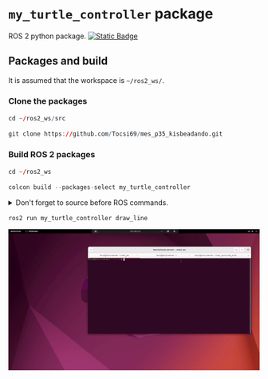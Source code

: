 # `my_turtle_controller` package
ROS 2 python package.  [![Static Badge](https://img.shields.io/badge/ROS_2-Humble-34aec5)](https://docs.ros.org/en/humble/)
## Packages and build

It is assumed that the workspace is `~/ros2_ws/`.

### Clone the packages
``` r
cd ~/ros2_ws/src
```
``` r
git clone https://github.com/Tocsi69/mes_p35_kisbeadando.git
```

### Build ROS 2 packages
``` r
cd ~/ros2_ws
```
``` r
colcon build --packages-select my_turtle_controller
```

<details>
<summary> Don't forget to source before ROS commands.</summary>

``` bash
source ~/ros2_ws/install/setup.bash
```
</details>

``` r
ros2 run my_turtle_controller draw_line
```
![](img/adidas.gif)